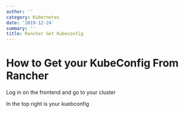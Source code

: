 ```yaml
---
author: ''
category: Kubernetes
date: '2019-12-24'
summary: ''
title: Rancher Get Kubeconfig
---
```

# How to Get your KubeConfig From Rancher

Log in on the frontend and go to your cluster

In the top right is your kuebconfig